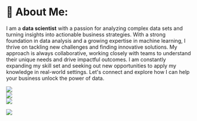# 💫 About Me:
I am a **data scientist** with a passion for analyzing complex data sets and turning insights into actionable business strategies. With a strong foundation in data analysis and a growing expertise in machine learning, I thrive on tackling new challenges and finding innovative solutions. My approach is always collaborative, working closely with teams to understand their unique needs and drive impactful outcomes. I am constantly expanding my skill set and seeking out new opportunities to apply my knowledge in real-world settings. Let's connect and explore how I can help your business unlock the power of data.

![](https://github-readme-stats.vercel.app/api?username=miladistic&theme=vue&hide_border=true&include_all_commits=false&count_private=false)<br/>
![](https://github-readme-streak-stats.herokuapp.com/?user=miladistic&theme=vue&hide_border=true)<br/>
![](https://github-readme-stats.vercel.app/api/top-langs/?username=miladistic&theme=vue&hide_border=true&include_all_commits=false&count_private=false&layout=compact)

[![](https://visitcount.itsvg.in/api?id=miladistic&icon=1&color=0)](https://visitcount.itsvg.in)
